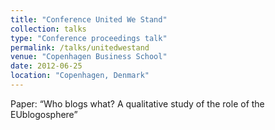 ```yaml
---
title: "Conference United We Stand"
collection: talks
type: "Conference proceedings talk"
permalink: /talks/unitedwestand
venue: "Copenhagen Business School"
date: 2012-06-25
location: "Copenhagen, Denmark"
---
```


Paper: “Who blogs what? A qualitative study of the role of the EUblogosphere”
